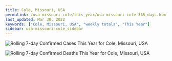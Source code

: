 ```yaml
---
title: Cole, Missouri, USA
permalink: /usa-missouri-cole/this_year/usa-missouri-cole-365_days.html
last_updated: Mar 30, 2022
keywords: ["Cole, Missouri, USA", "weekly totals", "This Year"]
sidebar: usa-missouri-cole_sidebar
---
```


![Rolling 7-day Confirmed Cases This Year for Cole, Missouri, USA](/covid_tracker/images/graphs/usa-missouri-cole-rolling_7_days_confirmed-365_days_graph.png)

![Rolling 7-day Confirmed Deaths This Year for Cole, Missouri, USA](/covid_tracker/images/graphs/usa-missouri-cole-rolling_7_days_deaths-365_days_graph.png)
